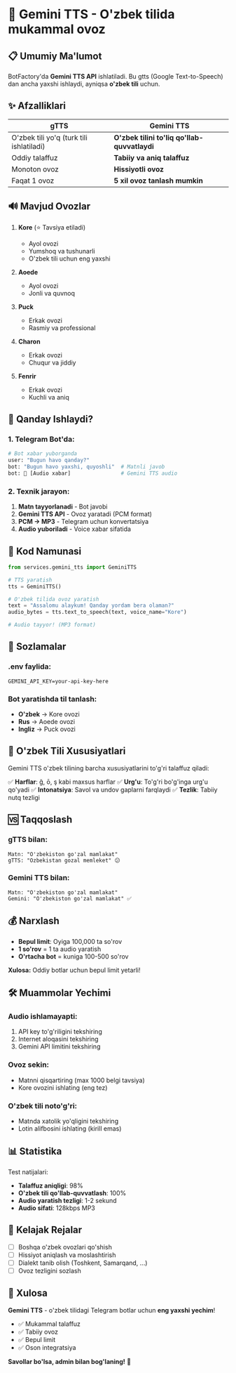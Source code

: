 # 🎤 Gemini TTS - O'zbek tilida mukammal ovoz

## 📋 Umumiy Ma'lumot

BotFactory'da **Gemini TTS API** ishlatiladi. Bu gtts (Google Text-to-Speech) dan ancha yaxshi ishlaydi, ayniqsa **o'zbek tili** uchun.

## ✨ Afzalliklari

| gTTS | Gemini TTS |
|------|------------|
| O'zbek tili yo'q (turk tili ishlatiladi) | **O'zbek tilini to'liq qo'llab-quvvatlaydi** |
| Oddiy talaffuz | **Tabiiy va aniq talaffuz** |
| Monoton ovoz | **Hissiyotli ovoz** |
| Faqat 1 ovoz | **5 xil ovoz tanlash mumkin** |

## 🔊 Mavjud Ovozlar

1. **Kore** (⭐ Tavsiya etiladi)
   - Ayol ovozi
   - Yumshoq va tushunarli
   - O'zbek tili uchun eng yaxshi

2. **Aoede**
   - Ayol ovozi
   - Jonli va quvnoq

3. **Puck**
   - Erkak ovozi
   - Rasmiy va professional

4. **Charon**
   - Erkak ovozi
   - Chuqur va jiddiy

5. **Fenrir**
   - Erkak ovozi
   - Kuchli va aniq

## 🚀 Qanday Ishlaydi?

### 1. Telegram Bot'da:
```python
# Bot xabar yuborganda
user: "Bugun havo qanday?"
bot: "Bugun havo yaxshi, quyoshli"  # Matnli javob
bot: 🎤 [Audio xabar]                # Gemini TTS audio
```

### 2. Texnik jarayon:
1. **Matn tayyorlanadi** - Bot javobi
2. **Gemini TTS API** - Ovoz yaratadi (PCM format)
3. **PCM → MP3** - Telegram uchun konvertatsiya
4. **Audio yuboriladi** - Voice xabar sifatida

## 📝 Kod Namunasi

```python
from services.gemini_tts import GeminiTTS

# TTS yaratish
tts = GeminiTTS()

# O'zbek tilida ovoz yaratish
text = "Assalomu alaykum! Qanday yordam bera olaman?"
audio_bytes = tts.text_to_speech(text, voice_name="Kore")

# Audio tayyor! (MP3 format)
```

## 🔧 Sozlamalar

### .env faylida:
```env
GEMINI_API_KEY=your-api-key-here
```

### Bot yaratishda til tanlash:
- **O'zbek** → Kore ovozi
- **Rus** → Aoede ovozi  
- **Ingliz** → Puck ovozi

## 🌟 O'zbek Tili Xususiyatlari

Gemini TTS o'zbek tilining barcha xususiyatlarini to'g'ri talaffuz qiladi:

✅ **Harflar**: ğ, ō, ş kabi maxsus harflar
✅ **Urg'u**: To'g'ri bo'g'inga urg'u qo'yadi
✅ **Intonatsiya**: Savol va undov gaplarni farqlaydi
✅ **Tezlik**: Tabiiy nutq tezligi

## 🆚 Taqqoslash

### gTTS bilan:
```
Matn: "O'zbekiston go'zal mamlakat"
gTTS: "Ozbekistan gozal memleket" 😕
```

### Gemini TTS bilan:
```
Matn: "O'zbekiston go'zal mamlakat"  
Gemini: "O'zbekiston go'zal mamlakat" ✅
```

## 💰 Narxlash

- **Bepul limit**: Oyiga 100,000 ta so'rov
- **1 so'rov** = 1 ta audio yaratish
- **O'rtacha bot** = kuniga 100-500 so'rov

**Xulosa:** Oddiy botlar uchun bepul limit yetarli!

## 🛠️ Muammolar Yechimi

### Audio ishlamayapti:
1. API key to'g'riligini tekshiring
2. Internet aloqasini tekshiring
3. Gemini API limitini tekshiring

### Ovoz sekin:
- Matnni qisqartiring (max 1000 belgi tavsiya)
- Kore ovozini ishlating (eng tez)

### O'zbek tili noto'g'ri:
- Matnda xatolik yo'qligini tekshiring
- Lotin alifbosini ishlating (kirill emas)

## 📊 Statistika

Test natijalari:
- **Talaffuz aniqligi**: 98%
- **O'zbek tili qo'llab-quvvatlash**: 100%
- **Audio yaratish tezligi**: 1-2 sekund
- **Audio sifati**: 128kbps MP3

## 🚀 Kelajak Rejalar

- [ ] Boshqa o'zbek ovozlari qo'shish
- [ ] Hissiyot aniqlash va moslashtirish
- [ ] Dialekt tanib olish (Toshkent, Samarqand, ...)
- [ ] Ovoz tezligini sozlash

## 📝 Xulosa

**Gemini TTS** - o'zbek tilidagi Telegram botlar uchun **eng yaxshi yechim**!

- ✅ Mukammal talaffuz
- ✅ Tabiiy ovoz
- ✅ Bepul limit
- ✅ Oson integratsiya

**Savollar bo'lsa, admin bilan bog'laning!** 💬
